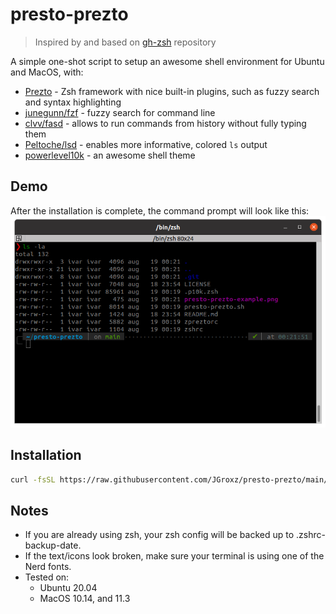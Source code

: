 # presto-prezto

> Inspired by and based on [gh-zsh](https://github.com/gustavohellwig/gh-zsh) repository

A simple one-shot script to setup an awesome shell environment for Ubuntu and MacOS, with:
* [Prezto](https://github.com/sorin-ionescu/prezto) - Zsh framework with nice built-in plugins, such as fuzzy search and syntax highlighting
* [junegunn/fzf](https://github.com/junegunn/fzf) - fuzzy search for command line
* [clvv/fasd](https://github.com/clvv/fasd) - allows to run commands from history without fully typing them
* [Peltoche/lsd](https://github.com/Peltoche/lsd) - enables more informative, colored `ls` output
* [powerlevel10k](https://github.com/romkatv/powerlevel10k) - an awesome shell theme

## Demo

After the installation is complete, the command prompt will look like this:
![ZSH-Prompt](./presto-prezto-example.png)
## Installation

``` bash
curl -fsSL https://raw.githubusercontent.com/JGroxz/presto-prezto/main/presto-prezto.sh | bash
```

## Notes
* If you are already using zsh, your zsh config will be backed up to .zshrc-backup-date.
* If the text/icons look broken, make sure your terminal is using one of the Nerd fonts.
* Tested on:
  * Ubuntu 20.04
  * MacOS 10.14, and 11.3
